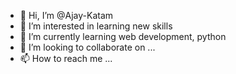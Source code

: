 - 👋 Hi, I’m @Ajay-Katam
- 👀 I’m interested in learning new skills
- 🌱 I’m currently learning web development, python
- 💞️ I’m looking to collaborate on ...
- 📫 How to reach me ...

<!---
Ajay-Katam/Ajay-Katam is a ✨ special ✨ repository because its `README.md` (this file) appears on your GitHub profile.
You can click the Preview link to take a look at your changes.
--->
